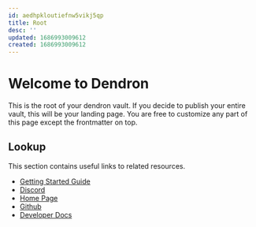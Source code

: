 ```yaml
---
id: aedhpkloutiefnw5vikj5qp
title: Root
desc: ''
updated: 1686993009612
created: 1686993009612
---
```

# Welcome to Dendron

This is the root of your dendron vault. If you decide to publish your entire vault, this will be your landing page. You are free to customize any part of this page except the frontmatter on top.

## Lookup

This section contains useful links to related resources.

- [Getting Started Guide](https://link.dendron.so/6b25)
- [Discord](https://link.dendron.so/6b23)
- [Home Page](https://wiki.dendron.so/)
- [Github](https://link.dendron.so/6b24)
- [Developer Docs](https://docs.dendron.so/)